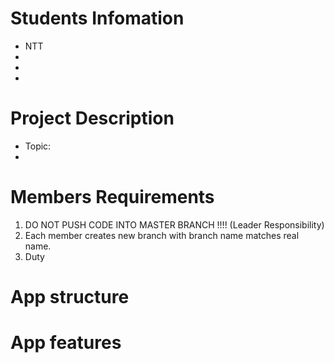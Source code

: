 Students Infomation
=======================

* NTT
* 
* 
* 

Project Description
=====================================================

- Topic: 
- 


Members Requirements
=======================

1. DO NOT PUSH CODE INTO MASTER BRANCH !!!! (Leader Responsibility)
2. Each member creates new branch with branch name matches real name.
3. Duty



App structure
=======================




App features
=======================


